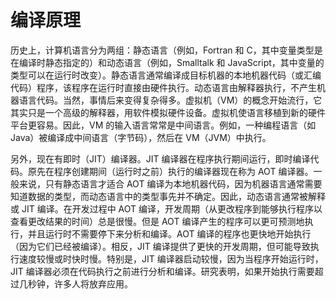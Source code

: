 # 编译原理

历史上，计算机语言分为两组：静态语言（例如，Fortran 和 C，其中变量类型是在编译时静态指定的）和动态语言（例如，Smalltalk 和 JavaScript，其中变量的类型可以在运行时改变）。静态语言通常编译成目标机器的本地机器代码（或汇编代码）程序，该程序在运行时直接由硬件执行。动态语言由解释器执行，不产生机器语言代码。当然，事情后来变得复杂得多。虚拟机（VM）的概念开始流行，它其实只是一个高级的解释器，用软件模拟硬件设备。虚拟机使语言移植到新的硬件平台更容易。因此，VM 的输入语言常常是中间语言。例如，一种编程语言（如 Java）被编译成中间语言（字节码），然后在 VM（JVM）中执行。

另外，现在有即时（JIT）编译器。JIT 编译器在程序执行期间运行，即时编译代码。原先在程序创建期间（运行时之前）执行的编译器现在称为 AOT 编译器。一般来说，只有静态语言才适合 AOT 编译为本地机器代码，因为机器语言通常需要知道数据的类型，而动态语言中的类型事先并不确定。因此，动态语言通常被解释或 JIT 编译。在开发过程中 AOT 编译，开发周期（从更改程序到能够执行程序以查看更改结果的时间）总是很慢。但是 AOT 编译产生的程序可以更可预测地执行，并且运行时不需要停下来分析和编译。AOT 编译的程序也更快地开始执行（因为它们已经被编译）。相反，JIT 编译提供了更快的开发周期，但可能导致执行速度较慢或时快时慢。特别是，JIT 编译器启动较慢，因为当程序开始运行时，JIT 编译器必须在代码执行之前进行分析和编译。研究表明，如果开始执行需要超过几秒钟，许多人将放弃应用。

